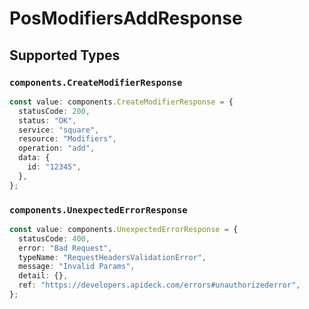 # PosModifiersAddResponse


## Supported Types

### `components.CreateModifierResponse`

```typescript
const value: components.CreateModifierResponse = {
  statusCode: 200,
  status: "OK",
  service: "square",
  resource: "Modifiers",
  operation: "add",
  data: {
    id: "12345",
  },
};
```

### `components.UnexpectedErrorResponse`

```typescript
const value: components.UnexpectedErrorResponse = {
  statusCode: 400,
  error: "Bad Request",
  typeName: "RequestHeadersValidationError",
  message: "Invalid Params",
  detail: {},
  ref: "https://developers.apideck.com/errors#unauthorizederror",
};
```


